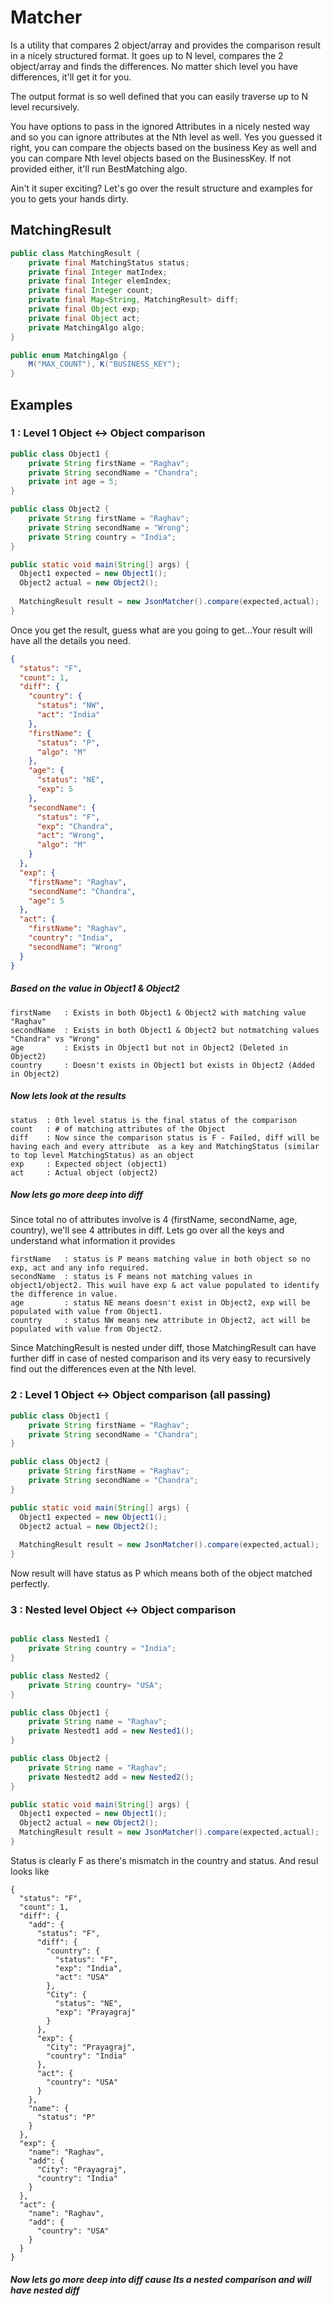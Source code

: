 # Matcher
Is a utility that compares 2 object/array and provides the comparison result in a nicely structured format. It goes up to N level, compares the 2 object/array and finds the differences. No matter shich level you have differences, it'll get it for you. 

The output format is so well defined that you can easily traverse up to N level recursively. 

You have options to pass in the ignored Attributes in a nicely nested way and so you can ignore attributes at the Nth level as well. Yes you guessed it right, you can compare the objects based on the business Key as well and you can compare Nth level objects based on the BusinessKey. If not provided either, it'll run BestMatching algo. 

Ain't it super exciting? Let's go over the result structure and examples for you to gets your hands dirty. 


## MatchingResult
```java
public class MatchingResult {
    private final MatchingStatus status;
    private final Integer matIndex;
    private final Integer elemIndex;
    private final Integer count;
    private final Map<String, MatchingResult> diff;
    private final Object exp;
    private final Object act;
    private MatchingAlgo algo;
}

public enum MatchingAlgo {
    M("MAX_COUNT"), K("BUSINESS_KEY");
}
```

## Examples 
### 1 : Level 1 Object <-> Object comparison 
```java
public class Object1 {
    private String firstName = "Raghav";
    private String secondName = "Chandra";
    private int age = 5;
}

public class Object2 {
    private String firstName = "Raghav";
    private String secondName = "Wrong";
    private String country = "India";    
}

public static void main(String[] args) {
  Object1 expected = new Object1();
  Object2 actual = new Object2();
  
  MatchingResult result = new JsonMatcher().compare(expected,actual);
}
```
Once you get the result, guess what are you going to get...Your result will have all the details you need.
```json
{
  "status": "F",
  "count": 1,
  "diff": {
    "country": {
      "status": "NW",
      "act": "India"
    },
    "firstName": {
      "status": "P",
      "algo": "M"
    },
    "age": {
      "status": "NE",
      "exp": 5
    },
    "secondName": {
      "status": "F",
      "exp": "Chandra",
      "act": "Wrong",
      "algo": "M"
    }
  },
  "exp": {
    "firstName": "Raghav",
    "secondName": "Chandra",
    "age": 5
  },
  "act": {
    "firstName": "Raghav",
    "country": "India",
    "secondName": "Wrong"
  }
}
```

##### Based on the value in Object1 & Object2
```
firstName   : Exists in both Object1 & Object2 with matching value "Raghav" 
secondName  : Exists in both Object1 & Object2 but notmatching values "Chandra" vs "Wrong"
age         : Exists in Object1 but not in Object2 (Deleted in Object2)
country     : Doesn't exists in Object1 but exists in Object2 (Added in Object2)
```
##### Now lets look at the results
```
status  : 0th level status is the final status of the comparison
count   : # of matching attributes of the Object
diff    : Now since the comparison status is F - Failed, diff will be having each and every attribute  as a key and MatchingStatus (similar to top level MatchingStatus) as an object
exp     : Expected object (object1)
act     : Actual object (object2)
```
##### Now lets go more deep into diff
Since total no of attributes involve is 4 (firstName, secondName, age, country), we'll see 4 attributes in diff. Lets go over all the keys and understand what information it provides
```
firstName   : status is P means matching value in both object so no exp, act and any info required. 
secondName  : status is F means not matching values in object1/object2. This wuil have exp & act value populated to identify the difference in value.
age         : status NE means doesn't exist in Object2, exp will be populated with value from Object1.
country     : status NW means new attribute in Object2, act will be populated with value from Object2.
```

Since MatchingResult is nested under diff, those MatchingResult can have further diff in case of nested comparison and its very easy to recursively find out the differences even at the Nth level. 

### 2 : Level 1 Object <-> Object comparison (all passing)
```java
public class Object1 {
    private String firstName = "Raghav";
    private String secondName = "Chandra";
}

public class Object2 {
    private String firstName = "Raghav";
    private String secondName = "Chandra"; 
}

public static void main(String[] args) {
  Object1 expected = new Object1();
  Object2 actual = new Object2();
  
  MatchingResult result = new JsonMatcher().compare(expected,actual);
}
```
Now result will have status as P which means both of the object matched perfectly. 

### 3 : Nested level Object <-> Object comparison
```java

public class Nested1 {
    private String country = "India";
}

public class Nested2 {
    private String country= "USA";
}

public class Object1 {
    private String name = "Raghav";
    private Nestedt1 add = new Nested1();
}

public class Object2 {
    private String name = "Raghav";
    private Nestedt2 add = new Nested2();
}

public static void main(String[] args) {
  Object1 expected = new Object1();
  Object2 actual = new Object2();
  MatchingResult result = new JsonMatcher().compare(expected,actual);
}
```
Status is clearly F as there's mismatch in the country and status. And resul looks like 
```
{
  "status": "F",
  "count": 1,
  "diff": {
    "add": {
      "status": "F",
      "diff": {
        "country": {
          "status": "F",
          "exp": "India",
          "act": "USA"
        },
        "City": {
          "status": "NE",
          "exp": "Prayagraj"
        }
      },
      "exp": {
        "City": "Prayagraj",
        "country": "India"
      },
      "act": {
        "country": "USA"
      }
    },
    "name": {
      "status": "P"
    }
  },
  "exp": {
    "name": "Raghav",
    "add": {
      "City": "Prayagraj",
      "country": "India"
    }
  },
  "act": {
    "name": "Raghav",
    "add": {
      "country": "USA"
    }
  }
}
```
##### Now lets go more deep into diff cause Its a nested comparison and will have nested diff 
